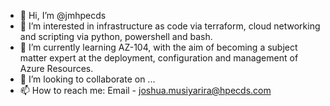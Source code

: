 - 👋 Hi, I’m @jmhpecds
- 👀 I’m interested in infrastructure as code via terraform, cloud networking and scripting via python, powershell and bash.
- 🌱 I’m currently learning AZ-104, with the aim of becoming a subject matter expert at the deployment, configuration and management of Azure Resources.
- 💞️ I’m looking to collaborate on ...
- 📫 How to reach me: Email - joshua.musiyarira@hpecds.com

<!---
jmhpecds/jmhpecds is a ✨ special ✨ repository because its `README.md` (this file) appears on your GitHub profile.
You can click the Preview link to take a look at your changes.
--->
